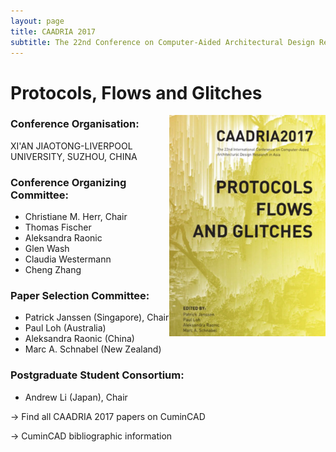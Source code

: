 ```yaml
---
layout: page
title: CAADRIA 2017
subtitle: The 22nd Conference on Computer-Aided Architectural Design Research in Asia
---
```


# Protocols, Flows and Glitches

<img src="./caadria_cover_2017.jpg" width="250" align="right" />

### Conference Organisation:
XI'AN JIAOTONG-LIVERPOOL UNIVERSITY, SUZHOU, CHINA

### Conference Organizing Committee:
* Christiane M. Herr, Chair
* Thomas Fischer
* Aleksandra Raonic
* Glen Wash
* Claudia Westermann
* Cheng Zhang

### Paper Selection Committee:
* Patrick Janssen (Singapore), Chair
* Paul Loh (Australia)
* Aleksandra Raonic (China)
* Marc A. Schnabel (New Zealand)

### Postgraduate Student Consortium:
* Andrew Li (Japan), Chair

&rarr; Find all CAADRIA 2017 papers on CuminCAD

&rarr; CuminCAD bibliographic information
